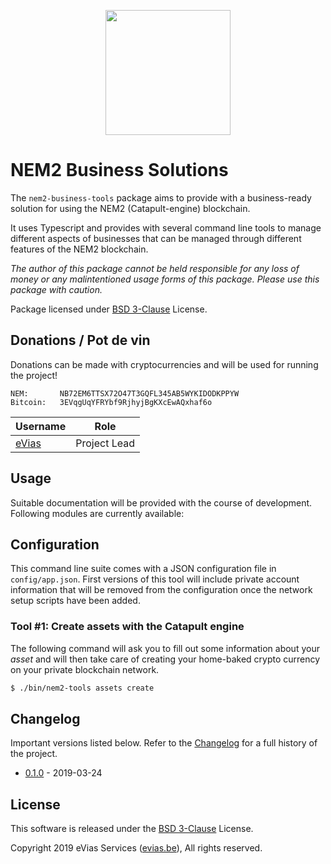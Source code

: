 
<p align="center"><img src="https://evias.be/wp-content/uploads/2019/03/ESlogo.png" width="200"></p>

# NEM2 Business Solutions

The `nem2-business-tools` package aims to provide with a business-ready solution for using the NEM2 (Catapult-engine) blockchain.

It uses Typescript and provides with several command line tools to manage different aspects of businesses that can be managed through different features of the NEM2 blockchain.

*The author of this package cannot be held responsible for any loss of money or any malintentioned usage forms of this package. Please use this package with caution.*

Package licensed under [BSD 3-Clause](LICENSE) License.

## Donations / Pot de vin

Donations can be made with cryptocurrencies and will be used for running the project!

    NEM:       NB72EM6TTSX72O47T3GQFL345AB5WYKIDODKPPYW
    Bitcoin:   3EVqgUqYFRYbf9RjhyjBgKXcEwAQxhaf6o

| Username | Role |
| --- | --- |
| [eVias](https://github.com/evias) | Project Lead |

## Usage

Suitable documentation will be provided with the course of development. Following modules are currently available:

## Configuration

This command line suite comes with a JSON configuration file in `config/app.json`. First versions of this tool will include private account information that will be removed from the configuration once the network setup scripts have been added.

### Tool #1: Create assets with the Catapult engine

The following command will ask you to fill out some information about your *asset* and will then take care of creating your home-baked crypto currency on your private blockchain network.

```bash
$ ./bin/nem2-tools assets create
```

## Changelog

Important versions listed below. Refer to the [Changelog](CHANGELOG.md) for a full history of the project.

- [0.1.0](CHANGELOG.md#v010) - 2019-03-24

## License

This software is released under the [BSD 3-Clause](LICENSE) License.

Copyright 2019 eVias Services ([evias.be](https://evias.be)), All rights reserved.
